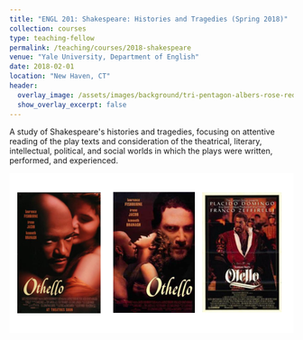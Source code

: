 ```yaml
---
title: "ENGL 201: Shakespeare: Histories and Tragedies (Spring 2018)"
collection: courses
type: teaching-fellow
permalink: /teaching/courses/2018-shakespeare
venue: "Yale University, Department of English"
date: 2018-02-01
location: "New Haven, CT"
header:
  overlay_image: /assets/images/background/tri-pentagon-albers-rose-red.svg
  show_overlay_excerpt: false
---
```


A study of Shakespeare's histories and tragedies, focusing on attentive reading of the play texts and consideration of the theatrical, literary, intellectual, political, and social worlds in which the plays were written, performed, and experienced.

<img src="../assets/images/teaching/othello-posters.png" />
